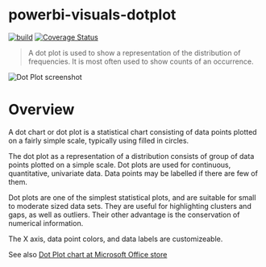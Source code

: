 # powerbi-visuals-dotplot
[![build](https://github.com/microsoft/powerbi-visuals-dotplot/actions/workflows/build.yml/badge.svg)](https://github.com/microsoft/powerbi-visuals-dotplot/actions/workflows/build.yml) [![Coverage Status](https://coveralls.io/repos/github/Microsoft/powerbi-visuals-dotplot/badge.svg?branch=master)](https://coveralls.io/github/Microsoft/powerbi-visuals-dotplot?branch=master)

> A dot plot is used to show a representation of the distribution of frequencies. It is most often used to show counts of an occurrence.

![Dot Plot screenshot](/assets/screenshot.png)
# Overview
A dot chart or dot plot is a statistical chart consisting of data points plotted on a fairly simple scale, typically using filled in circles.

The dot plot as a representation of a distribution consists of group of data points plotted on a simple scale. Dot plots are used for continuous, quantitative, univariate data. Data points may be labelled if there are few of them.

Dot plots are one of the simplest statistical plots, and are suitable for small to moderate sized data sets. They are useful for highlighting clusters and gaps, as well as outliers. Their other advantage is the conservation of numerical information.

The X axis, data point colors, and data labels are customizeable.

See also [Dot Plot chart at Microsoft Office store](https://store.office.com/en-us/app.aspx?assetid=WA104380760&sourcecorrid=afb61ce7-0382-468e-87af-1e107b4ed72f&searchapppos=0&ui=en-US&rs=en-US&ad=US&appredirect=false)